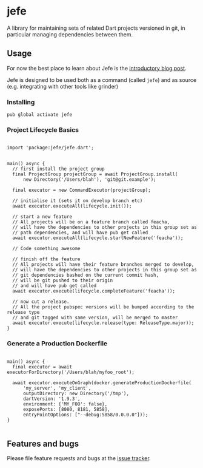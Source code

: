 # jefe

A library for maintaining sets of related Dart projects versioned in git, in particular managing dependencies between them.

## Usage

For now the best place to learn about Jefe is the 
[introductory blog post](http://backlogio.blogspot.com/2015/04/managing-your-dart-projects-like-jefe.html).

Jefe is designed to be used both as a command (called `jefe`) and as source (e.g. integrating with other tools like grinder)

### Installing


```
pub global activate jefe
```


### Project Lifecycle Basics

```

import 'package:jefe/jefe.dart';


main() async {
  // first install the project group
  final ProjectGroup projectGroup = await ProjectGroup.install(
      new Directory('/Users/blah'), 'git@git.example');

  final executor = new CommandExecutor(projectGroup);

  // initialise it (sets it on develop branch etc)
  await executor.executeAll(lifecycle.init());

  // start a new feature
  // All projects will be on a feature branch called feacha,
  // will have the dependencies to other projects in this group set as
  // path dependencies, and will have pub get called
  await executor.executeAll(lifecycle.startNewFeature('feacha'));

  // Code something awesome

  // finish off the feature
  // All projects will have their feature branches merged to develop,
  // will have the dependencies to other projects in this group set as
  // git dependencies bashed on the current commit hash,
  // will be git pushed to their origin
  // and will have pub get called
  await executor.execute(lifecycle.completeFeature('feacha'));

  // now cut a release.
  // All the project pubspec versions will be bumped according to the release type
  // and git tagged with same version, will be merged to master
  await executor.execute(lifecycle.release(type: ReleaseType.major));
}

```

### Generate a Production Dockerfile

```

main() async {
  final executor = await executorForDirectory('/Users/blah/myfoo_root');

  await executor.executeOnGraph(docker.generateProductionDockerfile(
      'my_server', 'my_client',
      outputDirectory: new Directory('/tmp'),
      dartVersion: '1.9.3',
      environment: {'MY_FOO': false},
      exposePorts: [8080, 8181, 5858],
      entryPointOptions: ["--debug:5858/0.0.0.0"]));
}


```


## Features and bugs

Please file feature requests and bugs at the [issue tracker][tracker].

[tracker]: https://github.com/Andersmholmgren/jefe/issues
